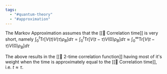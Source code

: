 ```yaml
---
tags:
  - "#quantum-theory"
  - "#approximation"
---
```

The Markov Approximation assumes that the [[📘 Correlation time]] is very short, namely $\int_0^t \mathrm{Tr}[V(t)V(\tau)\rho_B]d\tau = \int_0^t\mathrm{Tr}[V(t-\tau)V(0)\rho_B]d\tau \approx \int_0^\infty \mathrm{Tr}[V(t-\tau)V(0) \rho_B]d\tau$ 

The above results in the [[📘 2-time correlation function]] having most of it's weight when the time is approximately equal to the [[📘 Correlation time]], i.e. $t \approx \tau$.
